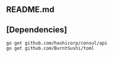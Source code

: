 README.md
----

## [Dependencies]

```shell
go get github.com/hashicorp/consul/api
go get github.com/BurntSushi/toml
```